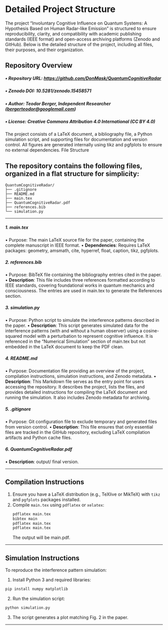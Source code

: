 # Detailed Project Structure
The project “Involuntary Cognitive Influence on Quantum Systems: A Hypothesis Based on Human Radar-like Emission” is structured to ensure reproducibility, clarity, and compatibility with academic publishing standards (IEEE format) and open-access archiving platforms (Zenodo and GitHub). Below is the detailed structure of the project, including all files, their purposes, and their organization.

## Repository Overview
##### •  Repository URL: https://github.com/DonMask/QuantumCognitiveRadar
##### •  Zenodo DOI: 10.5281/zenodo.15458571
##### •  Author: Teodor Berger, Independent Researcher (bergerteodor@googlemail.com)
##### •  License: Creative Commons Attribution 4.0 International (CC BY 4.0)

The project consists of a LaTeX document, a bibliography file, a Python simulation script, and supporting files for documentation and version control. All figures are generated internally using tikz and pgfplots to ensure no external dependencies.
File Structure

## The repository contains the following files, organized in a flat structure for simplicity:
```
QuantumCognitiveRadar/
├── .gitignore
├── README.md
├── main.tex
├── QuantumCognitiveRadar.pdf
├── references.bib
└── simulation.py
```
___
##### 1. main.tex
   •  Purpose: The main LaTeX source file for the paper, containing the complete manuscript in IEEE format.
   •  **Dependencies**: Requires LaTeX packages: geometry, amsmath, cite, hyperref, float, caption, tikz, pgfplots.
##### 2. references.bib
   •  Purpose: BibTeX file containing the bibliography entries cited in the paper.
   •  **Description**: This file includes three references formatted according to IEEE standards, covering foundational works         in quantum mechanics and consciousness. The entries are used in main.tex to generate the References section.
##### 3. simulation.py
   •  Purpose: Python script to simulate the interference patterns described in the paper.
   •  **Description**: This script generates simulated data for the interference patterns (with and without a human observer)         using a cosine-squared model with a perturbation to represent cognitive influence. It is referenced in the “Numerical           Simulation” section of main.tex but not embedded in the LaTeX document to keep the PDF clean.
##### 4. README.md
   •  Purpose: Documentation file providing an overview of the project, compilation instructions, simulation instructions, and        Zenodo metadata.
   •  **Description**: This Markdown file serves as the entry point for users accessing the repository. It describes the              project, lists the files, and provides detailed instructions for compiling the LaTeX document and running the simulation.       It also includes Zenodo metadata for archiving.
##### 5. .gitignore
   •  Purpose: Git configuration file to exclude temporary and generated files from version control.
   •  **Description**: This file ensures that only essential files are tracked in the GitHub repository, excluding LaTeX                  compilation artifacts and Python cache files.
##### 6. QuantumCognitiveRadar.pdf
   •  **Description**: output/ final version.
___
## Compilation Instructions
1. Ensure you have a LaTeX distribution (e.g., TeXlive or MikTeX) with `tikz` and `pgfplots` packages installed.
2. Compile `main.tex` using `pdflatex` or `xelatex`:
   ```bash
   pdflatex main.tex
   bibtex main
   pdflatex main.tex
   pdflatex main.tex
   ```
   The output will be main.pdf.
___
## Simulation Instructions
To reproduce the interference pattern simulation:
1.  Install Python 3 and required libraries:
```bash
pip install numpy matplotlib
```
2.  Run the simulation script:
```bash
python simulation.py
```
3.  The script generates a plot matching Fig. 2 in the paper.
___
